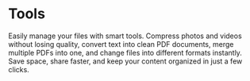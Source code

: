 # Tools
Easily manage your files with smart tools. Compress photos and videos without losing quality, convert text into clean PDF documents, merge multiple PDFs into one, and change files into different formats instantly. Save space, share faster, and keep your content organized in just a few clicks.

